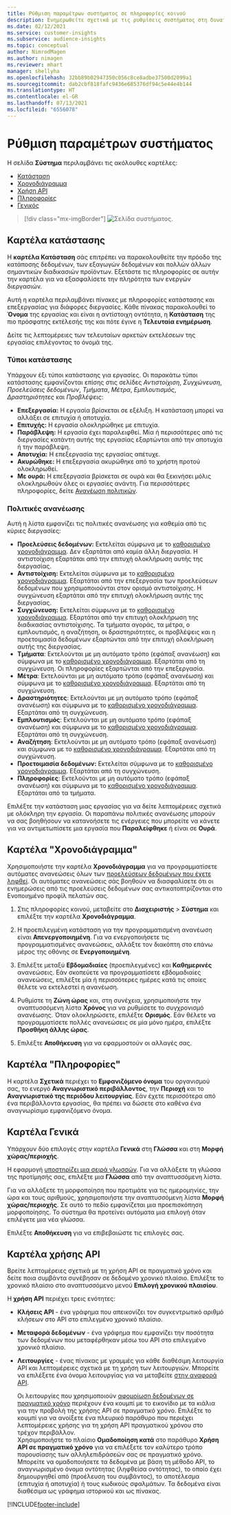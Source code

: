 ```yaml
---
title: Ρύθμιση παραμέτρων συστήματος σε πληροφορίες κοινού
description: Ενημερωθείτε σχετικά με τις ρυθμίσεις συστήματος στη δυνατότητα πληροφοριών κοινού του Dynamics 365 Customer Insights.
ms.date: 02/12/2021
ms.service: customer-insights
ms.subservice: audience-insights
ms.topic: conceptual
author: NimrodMagen
ms.author: nimagen
ms.reviewer: mhart
manager: shellyha
ms.openlocfilehash: 32bb89b02947350c056c8ce8adbe37500d2099a1
ms.sourcegitcommit: dab2cbf818fafc9436e685376df94c5e44e4b144
ms.translationtype: HT
ms.contentlocale: el-GR
ms.lasthandoff: 07/13/2021
ms.locfileid: "6556078"
---
```

# <a name="system-configuration"></a>Ρύθμιση παραμέτρων συστήματος

Η σελίδα **Σύστημα** περιλαμβάνει τις ακόλουθες καρτέλες:
- [Κατάσταση](#status-tab)
- [Χρονοδιάγραμμα](#schedule-tab)
- [Χρήση API](#api-usage-tab)
- [Πληροφορίες](#about-tab)
- [Γενικός](#general-tab)

> [!div class="mx-imgBorder"]
> ![Σελίδα συστήματος.](media/system-tabs.png "Σελίδα συστήματος")

## <a name="status-tab"></a>Καρτέλα κατάστασης

Η **καρτέλα Κατάσταση** σάς επιτρέπει να παρακολουθείτε την πρόοδο της κατάποσης δεδομένων, των εξαγωγών δεδομένων και πολλών άλλων σημαντικών διαδικασιών προϊόντων. Εξετάστε τις πληροφορίες σε αυτήν την καρτέλα για να εξασφαλίσετε την πληρότητα των ενεργών διεργασιών.

Αυτή η καρτέλα περιλαμβάνει πίνακες με πληροφορίες κατάστασης και επεξεργασίας για διάφορες διεργασίες. Κάθε πίνακας παρακολουθεί το **Όνομα** της εργασίας και είναι η αντίστοιχη οντότητα, η **Κατάσταση** της πιο πρόσφατης εκτέλεσής της και πότε έγινε η **Τελευταία ενημέρωση**.

Δείτε τις λεπτομέρειες των τελευταίων αρκετών εκτελέσεων της εργασίας επιλέγοντας το όνομά της.

### <a name="status-types"></a>Τύποι κατάστασης

Υπάρχουν έξι τύποι κατάστασης για εργασίες. Οι παρακάτω τύποι κατάστασης εμφανίζονται επίσης στις σελίδες *Αντιστοίχιση*, *Συγχώνευση*, *Προελεύσεις δεδομένων*, *Τμήματα*, *Μέτρα*, *Εμπλουτισμός*, *Δραστηριότητες* και *Προβλέψεις*:

- **Επεξεργασία:** Η εργασία βρίσκεται σε εξέλιξη. Η κατάσταση μπορεί να αλλάξει σε επιτυχία ή αποτυχία.
- **Επιτυχής:** Η εργασία ολοκληρώθηκε με επιτυχία.
- **Παράβλεψη:** Η εργασία έχει παραλειφθεί. Μία ή περισσότερες από τις διεργασίες κατάντη αυτής της εργασίας εξαρτώνται από την αποτυχία ή την παράβλεψη.
- **Αποτυχία:** Η επεξεργασία της εργασίας απέτυχε.
- **Ακυρώθηκε:** Η επεξεργασία ακυρώθηκε από το χρήστη προτού ολοκληρωθεί.
- **Με ουρά:** Η επεξεργασία βρίσκεται σε ουρά και θα ξεκινήσει μόλις ολοκληρωθούν όλες οι εργασίες ανάντη. Για περισσότερες πληροφορίες, δείτε [Ανανέωση πολιτικών](#refresh-policies).

### <a name="refresh-policies"></a>Πολιτικές ανανέωσης

Αυτή η λίστα εμφανίζει τις πολιτικές ανανέωσης για καθεμία από τις κύριες διεργασίες:

- **Προελεύσεις δεδομένων:** Εκτελείται σύμφωνα με το [καθορισμένο χρονοδιάγραμμα](#schedule-tab). Δεν εξαρτάται από καμία άλλη διεργασία. Η αντιστοίχιση εξαρτάται από την επιτυχή ολοκλήρωση αυτής της διεργασίας.
- **Αντιστοίχιση:** Εκτελείται σύμφωνα με το [καθορισμένο χρονοδιάγραμμα](#schedule-tab). Εξαρτάται από την επεξεργασία των προελεύσεων δεδομένων που χρησιμοποιούνται στον ορισμό αντιστοίχισης. Η συγχώνευση εξαρτάται από την επιτυχή ολοκλήρωση αυτής της διεργασίας.
- **Συγχώνευση:** Εκτελείται σύμφωνα με το [καθορισμένο χρονοδιάγραμμα](#schedule-tab). Εξαρτάται από την επιτυχή ολοκλήρωση της διαδικασίας αντιστοίχισης. Τα τμήματα αγοράς, τα μέτρα, ο εμπλουτισμός, η αναζήτηση, οι δραστηριότητες, οι προβλέψεις και η προετοιμασία δεδομένων εξαρτώνται από την επιτυχή ολοκλήρωση αυτής της διεργασίας.
- **Τμήματα**: Εκτελούνται με μη αυτόματο τρόπο (εφάπαξ ανανέωση) και σύμφωνα με το [καθορισμένο χρονοδιάγραμμα](#schedule-tab). Εξαρτάται από τη συγχώνευση. Οι πληροφορίες εξαρτώνται από την επεξεργασία.
- **Μέτρα**: Εκτελούνται με μη αυτόματο τρόπο (εφάπαξ ανανέωση) και σύμφωνα με το [καθορισμένο χρονοδιάγραμμα](#schedule-tab). Εξαρτάται από τη συγχώνευση.
- **Δραστηριότητες**: Εκτελούνται με μη αυτόματο τρόπο (εφάπαξ ανανέωση) και σύμφωνα με το [καθορισμένο χρονοδιάγραμμα](#schedule-tab). Εξαρτάται από τη συγχώνευση.
- **Εμπλουτισμός**: Εκτελούνται με μη αυτόματο τρόπο (εφάπαξ ανανέωση) και σύμφωνα με το [καθορισμένο χρονοδιάγραμμα](#schedule-tab). Εξαρτάται από τη συγχώνευση.
- **Αναζήτηση**: Εκτελούνται με μη αυτόματο τρόπο (εφάπαξ ανανέωση) και σύμφωνα με το [καθορισμένο χρονοδιάγραμμα](#schedule-tab). Εξαρτάται από τη συγχώνευση.
- **Προετοιμασία δεδομένων:** Εκτελείται σύμφωνα με το [καθορισμένο χρονοδιάγραμμα](#schedule-tab). Εξαρτάται από τη συγχώνευση.
- **Πληροφορίες**: Εκτελούνται με μη αυτόματο τρόπο (εφάπαξ ανανέωση) και σύμφωνα με το [καθορισμένο χρονοδιάγραμμα](#schedule-tab). Εξαρτάται από τα τμήματα.

Επιλέξτε την κατάσταση μιας εργασίας για να δείτε λεπτομέρειες σχετικά με ολόκληρη την εργασία. Οι παραπάνω πολιτικές ανανέωσης μπορούν να σας βοηθήσουν να κατανοήσετε τις ενέργειες που μπορείτε να κάνετε για να αντιμετωπίσετε μια εργασία που **Παραλείφθηκε** ή είναι σε **Ουρά**.

## <a name="schedule-tab"></a>Καρτέλα "Χρονοδιάγραμμα"

Χρησιμοποιήστε την καρτέλα **Χρονοδιάγραμμα** για να προγραμματίσετε αυτόματες ανανεώσεις όλων των [προελεύσεων δεδομένων που έχετε ληφθεί](data-sources.md). Οι αυτόματες ανανεώσεις σάς βοηθούν να διασφαλίσετε ότι οι ενημερώσεις από τις προελεύσεις δεδομένων σας αντικατοπτρίζονται στο Ενοποιημένο προφίλ πελατών σας.

1. Στις πληροφορίες κοινού, μεταβείτε στο **Διαχειριστής** > **Σύστημα** και επιλέξτε την καρτέλα **Χρονοδιάγραμμα**.

2. Η προεπιλεγμένη κατάσταση για την προγραμματισμένη ανανέωση είναι **Απενεργοποιημένη**. Για να ενεργοποιήσετε τις προγραμματισμένες ανανεώσεις, αλλάξτε τον διακόπτη στο επάνω μέρος της οθόνης σε **Ενεργοποιημένη**.

3. Επιλέξτε μεταξύ **Εβδομαδιαίες** (προεπιλεγμένες) και **Καθημερινές** ανανεώσεις. Εάν σκοπεύετε να προγραμματίσετε εβδομαδιαίες ανανεώσεις, επιλέξτε μία ή περισσότερες ημέρες κατά τις οποίες θέλετε να εκτελεστεί η ανανέωση.

4. Ρυθμίστε τη **Ζώνη ώρας** και, στη συνέχεια, χρησιμοποιήστε την αναπτυσσόμενη λίστα **Χρόνος** για να ρυθμίσετε το συγχρονισμό ανανέωσης. Όταν ολοκληρώσετε, επιλέξτε **Ορισμός**. Εάν θέλετε να προγραμματίσετε πολλές ανανεώσεις σε μία μόνο ημέρα, επιλέξτε **Προσθήκη άλλης ώρας**.

5. Επιλέξτε **Αποθήκευση** για να εφαρμοστούν οι αλλαγές σας.

## <a name="about-tab"></a>Καρτέλα "Πληροφορίες"

Η καρτέλα **Σχετικά** περιέχει το **Εμφανιζόμενο όνομα** του οργανισμού σας, το ενεργό **Αναγνωριστικό περιβάλλοντος**, την **Περιοχή** και το **Αναγνωριστικό της περιόδου λειτουργίας**. Εάν έχετε περισσότερα από ένα περιβάλλοντα εργασίας, θα πρέπει να δώσετε στο καθένα ένα αναγνωρίσιμο εμφανιζόμενο όνομα.

## <a name="general-tab"></a>Καρτέλα Γενικά

Υπάρχουν δύο επιλογές στην καρτέλα **Γενικά** στη **Γλώσσα** και στη **Μορφή χώρας/περιοχής**.

Η εφαρμογή [υποστηρίζει μια σειρά γλωσσών](supported-languages.md). Για να αλλάξετε τη γλώσσα της προτίμησής σας, επιλέξτε μια **Γλώσσα** από την αναπτυσσόμενη λίστα.

Για να αλλάξετε τη μορφοποίηση που προτιμάτε για τις ημερομηνίες, την ώρα και τους αριθμούς, χρησιμοποιήστε την αναπτυσσόμενη λίστα **Μορφή χώρας/περιοχής**. Σε αυτό το πεδίο εμφανίζεται μια προεπισκόπηση μορφοποίησης. Το σύστημα θα προτείνει αυτόματα μια επιλογή όταν επιλέγετε μια νέα γλώσσα.

Επιλέξτε **Αποθήκευση** για να επιβεβαιώστε τις επιλογές σας.

## <a name="api-usage-tab"></a>Καρτέλα χρήσης API

Βρείτε λεπτομέρειες σχετικά με τη χρήση API σε πραγματικό χρόνο και δείτε ποια συμβάντα συνέβησαν σε δεδομένο χρονικό πλαίσιο. Επιλέξτε το χρονικό πλαίσιο στο αναπτυσσόμενο μενού **Επιλογή χρονικού πλαισίου**. 

Η **χρήση API** περιέχει τρεις ενότητες: 
- **Κλήσεις API** - ένα γράφημα που απεικονίζει τον συγκεντρωτικό αριθμό κλήσεων στο API στο επιλεγμένο χρονικό πλαίσιο.

- **Μεταφορά δεδομένων** - ένα γράφημα που εμφανίζει την ποσότητα των δεδομένων που μεταφέρθηκαν μέσω του API στο επιλεγμένο χρονικό πλαίσιο.

-  **Λειτουργίες** - ένας πίνακας με γραμμές για κάθε διαθέσιμη λειτουργία API και λεπτομέρειες σχετικά με τη χρήση των λειτουργιών. Μπορείτε να επιλέξετε ένα όνομα λειτουργίας για να μεταβείτε [στην αναφορά API](https://developer.ci.ai.dynamics.com/api-details#api=CustomerInsights&operation=Get-all-instances).

   Οι λειτουργίες που χρησιμοποιούν [αφομοίωση δεδομένων σε πραγματικό χρόνο](real-time-data-ingestion.md) περιέχουν ένα κουμπί με το εικονίδιο με τα κιάλια για την προβολή της χρήσης API σε πραγματικό χρόνο. Επιλέξτε το κουμπί για να ανοίξετε ένα πλευρικό παράθυρο που περιέχει λεπτομέρειες χρήσης για τη χρήση API πραγματικού χρόνου στο τρέχον περιβάλλον.   
   Χρησιμοποιήστε το πλαίσιο **Ομαδοποίηση κατά** στο παράθυρο **Χρήση API σε πραγματικό χρόνο** για να επιλέξετε τον καλύτερο τρόπο παρουσίασης των αλληλεπιδράσεών σας σε πραγματικό χρόνο. Μπορείτε να ομαδοποιήσετε τα δεδομένα με βάση τη μέθοδο API, το αναγνωρισμένο όνομα οντότητας (ληφθείσα οντότητας), το οποίο έχει δημιουργηθεί από (προέλευση του συμβάντος), το αποτέλεσμα (επιτυχία ή αποτυχία) ή τους κωδικούς σφαλμάτων. Τα δεδομένα είναι διαθέσιμα ως γράφημα ιστορικού και ως πίνακας.


[!INCLUDE[footer-include](../includes/footer-banner.md)]